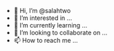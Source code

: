 - 👋 Hi, I’m @salahtwo
- 👀 I’m interested in ...
- 🌱 I’m currently learning ...
- 💞️ I’m looking to collaborate on ...
- 📫 How to reach me ...

<!---
salahtwo/salahtwo is a ✨ special ✨ repository because its `README.md` (this file) appears on your GitHub profile.
You can click the Preview link to take a look at your changes.
--->
